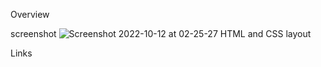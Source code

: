 Overview

screenshot 
![Screenshot 2022-10-12 at 02-25-27 HTML and CSS layout](https://user-images.githubusercontent.com/106669781/195310236-c22f709a-bda3-4e9c-b228-ef6496e8aab6.png)

Links
